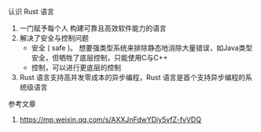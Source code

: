 认识 Rust 语言

1. 一门赋予每个人 构建可靠且高效软件能力的语言
2. 解决了安全与控制问题
   - 安全 ( safe )。 想要强类型系统来排除静态地消除大量错误，如Java类型安全，但牺牲了底层控制，只能使用C与C++
   - 控制，可以进行更底层的控制
3. Rust 语言支持高并发零成本的异步编程，Rust 语言是首个支持异步编程的系统级语言


参考文章
1. https://mp.weixin.qq.com/s/AXXJnFdwYDiy5vfZ-fvVDQ